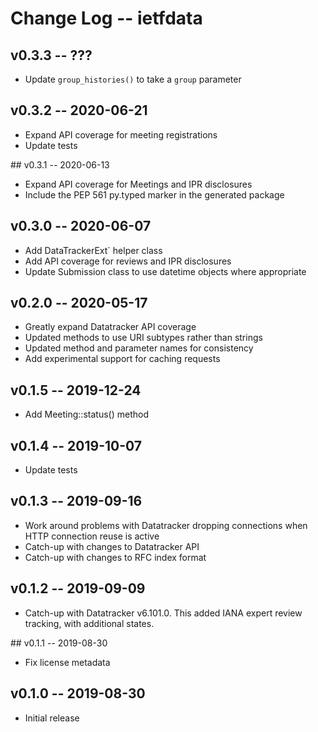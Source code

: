 Change Log -- ietfdata
======================

## v0.3.3 -- ???

 - Update `group_histories()` to take a `group` parameter


## v0.3.2 -- 2020-06-21

 - Expand API coverage for meeting registrations
 - Update tests


## v0.3.1 -- 2020-06-13

 - Expand API coverage for Meetings and IPR disclosures
 - Include the PEP 561 py.typed marker in the generated package

## v0.3.0 -- 2020-06-07

 - Add DataTrackerExt` helper class
 - Add API coverage for reviews and IPR disclosures
 - Update Submission class to use datetime objects where appropriate


## v0.2.0 -- 2020-05-17

 - Greatly expand Datatracker API coverage
 - Updated methods to use URI subtypes rather than strings
 - Updated method and parameter names for consistency
 - Add experimental support for caching requests


## v0.1.5 -- 2019-12-24

 - Add Meeting::status() method


## v0.1.4 -- 2019-10-07

 - Update tests


## v0.1.3 -- 2019-09-16

 - Work around problems with Datatracker dropping connections when
   HTTP connection reuse is active
 - Catch-up with changes to Datatracker API
 - Catch-up with changes to RFC index format


## v0.1.2 -- 2019-09-09

 - Catch-up with Datatracker v6.101.0. This added IANA expert review
   tracking, with additional states.


## v0.1.1 -- 2019-08-30

 - Fix license metadata


## v0.1.0 -- 2019-08-30

 - Initial release
